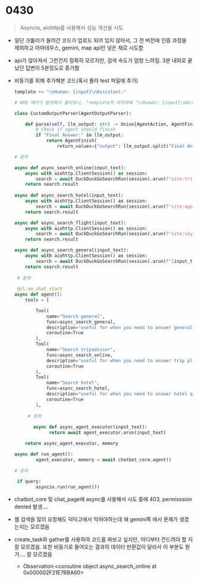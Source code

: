 # 0430

> Asyncio, aiohttp를 사용해서 성능 개선을 시도
> 
- 일단 크롤러가 들어간 코드가 업로드 되어 있지 않아서, 그 전 버전에 인증 과정을 제외하고 아마데우스, gemini, map api만 넣은 채로 시도함
- api가 많아져서 그런건지 정확히 모르지만, 검색 속도가 엄청 느려짐. 3분 내외로 끝났던 답변이 5분정도로 증가함
- 비동기를 위해 추가해본 코드(혹시 몰라 test 파일에 추가)
    
    ```python
    template += "\nHuman: {input}\nAssistant:"
    
    # 400 에러가 발생해서 물어보니, "template의 마지막에 "\nHuman: {input}\nAssistant:"를 추가하여 항상 사용자의 입력으로 끝나도록 하였습니다. 이렇게 하면 Google Cloud AI API에서 요구하는 형식을 충족할 수 있습니다." 라고 함
    
    class CustomOutputParser(AgentOutputParser):
    
        def parse(self, llm_output: str) -> Union[AgentAction, AgentFinish]:
            # Check if agent should finish
            if "Final Answer:" in llm_output:
                return AgentFinish(
                    return_values={"output": llm_output.split("Final Answer:")[-1].strip()+"\nHuman: "},
    
    # 중략 
    
    async def async_search_online(input_text):
        async with aiohttp.ClientSession() as session:
            search = await DuckDuckGoSearchRun(session).arun(f"site:tripadvisor.com things to do{input_text}")
        return search.result
    	
    async def async_search_hotel(input_text):
        async with aiohttp.ClientSession() as session:
            search = await DuckDuckGoSearchRun(session).arun(f"site:agoda.com {input_text}")
        return search.result
    
    async def async_search_flight(input_text):
        async with aiohttp.ClientSession() as session:
            search = await DuckDuckGoSearchRun(session).arun(f"site:skyscanner.com {input_text}")
        return search.result
    
    async def async_search_general(input_text):
        async with aiohttp.ClientSession() as session:
            search = await DuckDuckGoSearchRun(session).arun(f"{input_text}")
        return search.result
        
     # 중략
     
     @cl.on_chat_start
    async def agent():
        tools = [
    
            Tool(
                name="Search general",
                func=async_search_general,
                description="useful for when you need to answer general travel questions",
                coroutine=True
            ),
            Tool(
                name="Search tripadvisor",
                func=async_search_online,
                description="useful for when you need to answer trip plan questions",
                coroutine=True
            ),
            Tool(
                name="Search hotel",
                func=async_search_hotel,
                description="useful for when you need to answer hotel questions",
                coroutine=True
            ),
            
         # 중략
         
           async def async_agent_executor(input_text):
    		     return await agent_executor.arun(input_text)
    
        return async_agent_executor, memory
    ```
    
    ```python
    async def run_agent():
            agent_executor, memory = await chatbot_core.agent()
            
    # 중략
    
     if query:
            asyncio.run(run_agent())
    ```
    
- chatbot_core 및 chat_page에 async를 사용해서 시도 중에 403, permisssion denied 발생….
- 웹 검색을 많이 요청해도 덕덕고에서 막혀야하는데 왜 gemini쪽 에서 문제가 생겼는지는 모르겠음
- create_task와 gather를 사용하여 코드를 짜보고 싶지만, 어디부터 건드려야 할 지 잘 모르겠음. 또한 비동기로 들어오는 결과의 데이터 반환값이 달라서 이 부분도 뭔가…. 잘 모르겠음
    - Observation:<coroutine object async_search_online at 0x000002F21E7BBA60>
